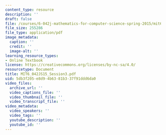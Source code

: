 ```yaml
---
content_type: resource
description: ''
draft: false
file: /courses/6-042j-mathematics-for-computer-science-spring-2015/mit6_042js15_session3.pdf
file_size: 255286
file_type: application/pdf
image_metadata:
  caption: ''
  credit: ''
  image-alt: ''
learning_resource_types:
- Online Textbook
license: https://creativecommons.org/licenses/by-nc-sa/4.0/
resourcetype: Document
title: MIT6_042JS15_Session3.pdf
uid: 5db3f205-e8d9-4b63-81b3-37f91ddd6da0
video_files:
  archive_url: ''
  video_captions_file: ''
  video_thumbnail_file: ''
  video_transcript_file: ''
video_metadata:
  video_speakers: ''
  video_tags: ''
  youtube_description: ''
  youtube_id: ''
---
```

